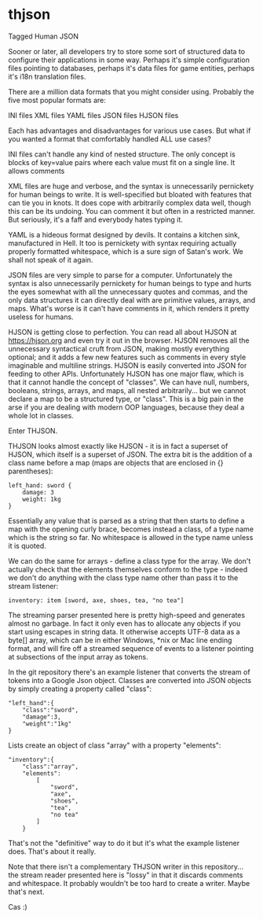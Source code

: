# thjson
Tagged Human JSON

Sooner or later, all developers try to store some sort of structured data to configure their applications in some way.
Perhaps it's simple configuration files pointing to databases, perhaps it's data files for game entities, perhaps it's
i18n translation files.

There are a million data formats that you might consider using. Probably the five most popular formats are:

INI files
XML files
YAML files
JSON files
HJSON files

Each has advantages and disadvantages for various use cases. But what if you wanted a format that comfortably handled ALL
use cases?

INI files can't handle any kind of nested structure. The only concept is blocks of key=value pairs where each value must
fit on a single line. It allows comments

XML files are huge and verbose, and the syntax is unnecessarily pernickety for human beings to write. It is well-specified
but bloated with features that can tie you in knots. It does cope with arbitrarily complex data well, though this can be
its undoing. You can comment it but often in a restricted manner. But seriously, it's a faff and everybody hates typing it.

YAML is a hideous format designed by devils. It contains a kitchen sink, manufactured in Hell. It too is pernickety with
syntax requiring actually properly formatted whitespace, which is a sure sign of Satan's work. We shall not speak of it
again.

JSON files are very simple to parse for a computer. Unfortunately the syntax is also unnecessarily pernickety for human
beings to type and hurts the eyes somewhat with all the unnecessary quotes and commas, and the only data structures it can
directly deal with are primitive values, arrays, and maps. What's worse is it can't have comments in it, which renders it
pretty useless for humans.

HJSON is getting close to perfection. You can read all about HJSON at https://hjson.org and even try it out in the 
browser. HJSON removes all the unnecessary syntactical cruft from JSON, making mostly everything optional; and it adds a
few new features such as comments in every style imaginable and multiline strings. HJSON is easily converted into JSON for
feeding to other APIs. Unfortunately HJSON has one major flaw, which is that it cannot handle the concept of "classes".
We can have null, numbers, booleans, strings, arrays, and maps, all nested arbitrarily... but we cannot declare a map to
be a structured type, or "class". This is a big pain in the arse if you are dealing with modern OOP languages, because
they deal a whole lot in classes.

Enter THJSON.

THJSON looks almost exactly like HJSON - it is in fact a superset of HJSON, which itself is a superset of JSON. The extra
bit is the addition of a class name before a map (maps are objects that are enclosed in {} parentheses):

    left_hand: sword {
        damage: 3
        weight: 1kg
    }
    
Essentially any value that is parsed as a string that then starts to define a map with the opening curly brace, becomes
instead a class, of a type name which is the string so far. No whitespace is allowed in the type name unless it is quoted.

We can do the same for arrays - define a class type for the array. We don't actually check that the elements themselves
conform to the type - indeed we don't do anything with the class type name other than pass it to the stream listener:

    inventory: item [sword, axe, shoes, tea, "no tea"]
    
The streaming parser presented here is pretty high-speed and generates almost no garbage. In fact it only even has to
allocate any objects if you start using escapes in string data. It otherwise accepts UTF-8 data as a byte[] array, which
can be in either Windows, *nix or Mac line ending format, and will fire off a streamed sequence of events to a listener
pointing at subsections of the input array as tokens.

In the git repository there's an example listener that converts the stream of tokens into a Google Json object. Classes
are converted into JSON objects by simply creating a property called "class":

    "left_hand":{
        "class":"sword",
        "damage":3,
        "weight":"1kg"
    }

Lists create an object of class "array" with a property "elements":

    "inventory":{
        "class":"array",
        "elements":
            [
                "sword",
                "axe",
                "shoes",
                "tea",
                "no tea"
            ]
        }

That's not the "definitive" way to do it but it's what the example listener does. That's about it really.

Note that there isn't a complementary THJSON writer in this repository... the stream reader presented here is "lossy" in
that it discards comments and whitespace. It probably wouldn't be too hard to create a writer. Maybe that's next.

Cas :)

